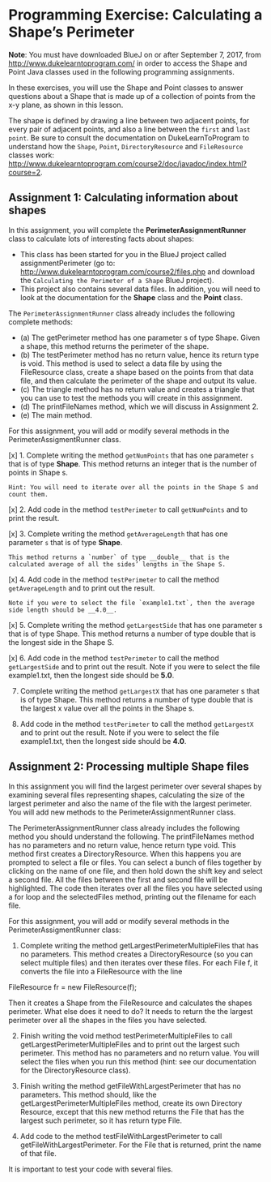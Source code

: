 # Programming Exercise: Calculating a Shape’s Perimeter

__Note__: You must have downloaded BlueJ on or after September 7, 2017, from http://www.dukelearntoprogram.com/ in order to access the Shape and Point Java classes used in the following programming assignments.

In these exercises, you will use the Shape and Point classes to answer questions about a Shape that is made up of a collection of points from the x-y plane, as shown in this lesson.

The shape is defined by drawing a line between two adjacent points, for every pair of adjacent points, and also a line between the `first` and `last point`. Be sure to consult the documentation on DukeLearnToProgram to understand how the `Shape`, `Point`, `DirectoryResource` and `FileResource` classes work: http://www.dukelearntoprogram.com/course2/doc/javadoc/index.html?course=2.

## Assignment 1: Calculating information about shapes

In this assignment, you will complete the __PerimeterAssignmentRunner__ class to calculate lots of interesting facts about shapes:

- This class has been started for you in the BlueJ project called assignmentPerimeter (go to: http://www.dukelearntoprogram.com/course2/files.php and download the `Calculating the Perimeter of a Shape` BlueJ project).
- This project also contains several data files. In addition, you will need to look at the documentation for the __Shape__ class and the __Point__ class.

The `PerimeterAssignmentRunner` class already includes the following complete methods:

- (a) The getPerimeter method has one parameter s of type Shape. Given a shape, this method returns the perimeter of the shape.
- (b) The testPerimeter method has no return value, hence its return type is void. This method is used to select a data file by using the FileResource class, create a shape based on the points from that data file, and then calculate the perimeter of the shape and output its value.
- (c) The triangle method has no return value and creates a triangle that you can use to test the methods you will create in this assignment.
- (d) The printFileNames method, which we will discuss in Assignment 2.
- (e) The main method.

For this assignment, you will add or modify several methods in the PerimeterAssigmentRunner class.

[x] 1. Complete writing the method `getNumPoints` that has one parameter `s` that is of type __Shape__. This method returns an integer that is the number of points in Shape s.

    Hint: You will need to iterate over all the points in the Shape S and count them.

[x] 2. Add code in the method `testPerimeter` to call `getNumPoints` and to print the result.

[x] 3. Complete writing the method `getAverageLength` that has one parameter `s` that is of type __Shape__. 

    This method returns a `number` of type __double__ that is the calculated average of all the sides’ lengths in the Shape S.

[x] 4. Add code in the method `testPerimeter` to call the method `getAverageLength` and to print out the result.
    
    Note if you were to select the file `example1.txt`, then the average side length should be __4.0__.

[x] 5. Complete writing the method `getLargestSide` that has one parameter s that is of type Shape. This method returns a number of type double that is the longest side in the Shape S.

[x] 6. Add code in the method `testPerimeter` to call the method `getLargestSide` and to print out the result. Note if you were to select the file example1.txt, then the longest side should be __5.0__.

7. Complete writing the method `getLargestX` that has one parameter s that is of type Shape. This method returns a number of type double that is the largest x value over all the points in the Shape s.

8. Add code in the method `testPerimeter` to call the method `getLargestX` and to print out the result. Note if you were to select the file example1.txt, then the longest side should be __4.0__.

## Assignment 2: Processing multiple Shape files

In this assignment you will find the largest perimeter over several shapes by examining several files representing shapes, calculating the size of the largest perimeter and also the name of the file with the largest perimeter. You will add new methods to the PerimeterAssignmentRunner class.

The PerimeterAssignmentRunner class already includes the following method you should understand the following. The printFileNames method has no parameters and no return value, hence return type void. This method first creates a DirectoryResource. When this happens you are prompted to select a file or files. You can select a bunch of files together by clicking on the name of one file, and then hold down the shift key and select a second file. All the files between the first and second file will be highlighted. The code then iterates over all the files you have selected using a for loop and the selectedFiles method, printing out the filename for each file.

For this assignment, you will add or modify several methods in the PerimeterAssigmentRunner class:

1. Complete writing the method getLargestPerimeterMultipleFiles that has no parameters. This method creates a DirectoryResource (so you can select multiple files) and then iterates over these files. For each File f, it converts the file into a FileResource with the line

FileResource fr = new FileResource(f);

Then it creates a Shape from the FileResource and calculates the shapes perimeter. What else does it need to do? It needs to return the the largest perimeter over all the shapes in the files you have selected.

2. Finish writing the void method testPerimeterMultipleFiles to call getLargestPerimeterMultipleFiles and to print out the largest such perimeter. This method has no parameters and no return value. You will select the files when you run this method (hint: see our documentation for the DirectoryResource class).

3. Finish writing the method getFileWithLargestPerimeter that has no parameters. This method should, like the getLargestPerimeterMultipleFiles method, create its own Directory Resource, except that this new method returns the File that has the largest such perimeter, so it has return type File.

4. Add code to the method testFileWithLargestPerimeter to call getFileWithLargestPerimeter. For the File that is returned, print the name of that file.

It is important to test your code with several files.
